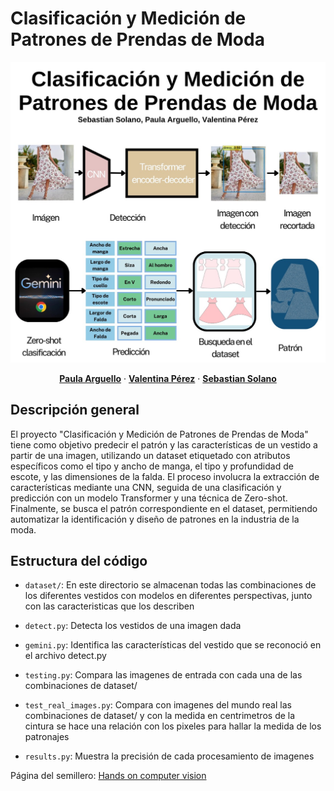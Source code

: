 # Clasificación y Medición de Patrones de Prendas de Moda


<p align="center">
  <p align="center">
    <img src="./banner.jpg" alt="Description of the image" width="1200">
  <p align="center">
    <a href="https://github.com/paularguello07" rel="external nofollow noopener" target="_blank"><strong>Paula Arguello</strong></a>
    ·
    <a href="https://github.com/valperz" rel="external nofollow noopener" target="_blank"><strong>Valentina Pérez</strong></a>
    ·
    <a href="https://github.com/stian1909" rel="external nofollow noopener" target="_blank"><strong>Sebastian Solano</strong></a>
    
  </p>

## Descripción general

El proyecto "Clasificación y Medición de Patrones de Prendas de Moda" tiene como objetivo predecir el patrón y las características de un vestido a partir de una imagen, utilizando un dataset etiquetado con atributos específicos como el tipo y ancho de manga, el tipo y profundidad de escote, y las dimensiones de la falda. El proceso involucra la extracción de características mediante una CNN, seguida de una clasificación y predicción con un modelo Transformer y una técnica de Zero-shot. Finalmente, se busca el patrón correspondiente en el dataset, permitiendo automatizar la identificación y diseño de patrones en la industria de la moda.

## Estructura del código

- `dataset/`: En este directorio se almacenan todas las combinaciones de los diferentes vestidos con modelos en diferentes perspectivas, junto con las caracteristicas que los describen

- `detect.py`: Detecta los vestidos de una imagen dada

- `gemini.py`: Identifica las características del vestido que se reconoció en el archivo detect.py

- `testing.py`: Compara las imagenes de entrada con cada una de las combinaciones de dataset/

- `test_real_images.py`: Compara con imagenes del mundo real las combinaciones de dataset/ y con la medida en centrimetros de la cintura se hace una relación con los pixeles para hallar la medida de los patronajes

- `results.py`: Muestra la precisión de cada procesamiento de imagenes

Página del semillero: [Hands on computer vision](https://semillerocv.github.io/)


